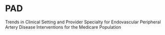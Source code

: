 # PAD
Trends in Clinical Setting and Provider Specialty for Endovascular Peripheral Artery Disease Interventions for the Medicare Population

